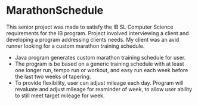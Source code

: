 # MarathonSchedule

This senior project was made to satisfy the IB SL Computer Science requirements for the IB program. Project involved interviewing a client and developing a program addressing clients needs. My client was an avid runner looking for a custom marathon training schedule.

- Java program generates custom marathon training schedule for user. 
- The program is be based on a generic training schedule with at least one longer run, tempo run or workout, and easy run each week before the last two weeks of tapering.
- To provide flexibility, user can adjust mileage each day. Program will revaluate and adjust mileage for reaminder of week, to allow user ability to still meet target mileage for week. 
